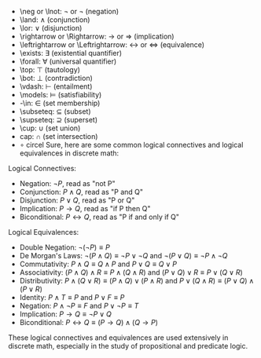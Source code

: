 -   \neg or \lnot: $\neg$ or $\lnot$ (negation)
-   \land: $\land$ (conjunction)
-   \lor: $\lor$ (disjunction)
-   \rightarrow or \Rightarrow: $\rightarrow$ or $\Rightarrow$ (implication)
-   \leftrightarrow or \Leftrightarrow: $\leftrightarrow$ or $\Leftrightarrow$ (equivalence)
-   \exists: $\exists$ (existential quantifier)
-   \forall: $\forall$ (universal quantifier)
-    \top: $\top$ (tautology)
-   \bot: $\bot$ (contradiction)
-   \vdash: $\vdash$ (entailment)
-   \models: $\models$ (satisfiability)
- -\in: $\in$ (set membership)
-   \subseteq: $\subseteq$ (subset)
-   \supseteq: $\supseteq$ (superset)
-   \cup: $\cup$ (set union)
-   cap: $\cap$ (set intersection)
- $\circ$ circel 
Sure, here are some common logical connectives and logical equivalences in discrete math:

Logical Connectives:

-   Negation: $\neg P$, read as "not P"
-   Conjunction: $P \land Q$, read as "P and Q"
-   Disjunction: $P \lor Q$, read as "P or Q"
-   Implication: $P \rightarrow Q$, read as "if P then Q"
-   Biconditional: $P \leftrightarrow Q$, read as "P if and only if Q"

Logical Equivalences:

-   Double Negation: $\neg(\neg P) \equiv P$
-   De Morgan's Laws: $\neg (P \land Q) \equiv \neg P \lor \neg Q$ and $\neg (P \lor Q) \equiv \neg P \land \neg Q$
-   Commutativity: $P \land Q \equiv Q \land P$ and $P \lor Q \equiv Q \lor P$
-   Associativity: $(P \land Q) \land R \equiv P \land (Q \land R)$ and $(P \lor Q) \lor R \equiv P \lor (Q \lor R)$
-   Distributivity: $P \land (Q \lor R) \equiv (P \land Q) \lor (P \land R)$ and $P \lor (Q \land R) \equiv (P \lor Q) \land (P \lor R)$
-   Identity: $P \land T \equiv P$ and $P \lor F \equiv P$
-   Negation: $P \land \neg P \equiv F$ and $P \lor \neg P \equiv T$
-   Implication: $P \rightarrow Q \equiv \neg P \lor Q$
-   Biconditional: $P \leftrightarrow Q \equiv (P \rightarrow Q) \land (Q \rightarrow P)$

These logical connectives and equivalences are used extensively in discrete math, especially in the study of propositional and predicate logic.